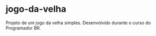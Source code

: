 # jogo-da-velha
Projeto de um jogo da velha simples. Desenvolvido durante o curso do Programador BR.
